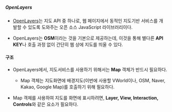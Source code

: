 ##### OpenLayers

- [OpenLayers](https://openlayers.org/)는 지도 API 중 하나로, 웹 페이지에서 동적인 지도기반 서비스를 개발할 수 있도록 도와주는 오픈 소스 JavaScript 라이브러리이다.
  
- OpenLayers는 **OSM**이라는 것을 기본으로 제공하는데, 이것을 통해 별다른 **API KEY**나 호출 과정 없이 간단히 웹 상에 지도를 띄울 수 있다.


#### 구조

- OpenLayers에서, 지도서비스를 사용하기 위해서는 **Map** 객체가 반드시 필요하다.
	- Map 객체는 지도화면에 배경지도(이번에 사용할 VWorld이나, OSM, Naver, Kakao, Google Map)를 호출하기 위해 필요하다.

- Map 객체를 사용하여 지도를 화면에 표시하려면, **Layer, View, Interaction, Controls**와 같은 요소가 필요하다.